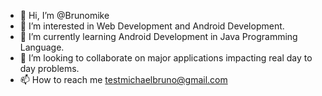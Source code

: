 - 👋 Hi, I’m @Brunomike
- 👀 I’m interested in Web Development and Android Development.
- 🌱 I’m currently learning Android Development in Java Programming Language.
- 💞️ I’m looking to collaborate on major applications impacting real day to day problems.
- 📫 How to reach me testmichaelbruno@gmail.com

<!---
Brunomike/Brunomike is a ✨ special ✨ repository because its `README.md` (this file) appears on your GitHub profile.
You can click the Preview link to take a look at your changes.
--->
